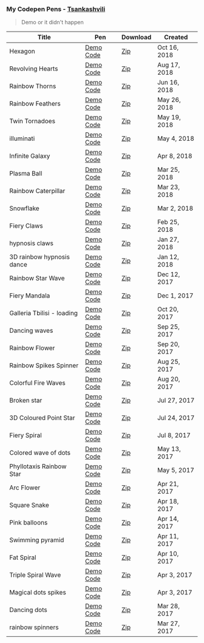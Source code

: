 ### My Codepen Pens - [Tsankashvili](https://codepen.io/Tsankashvili/)
> Demo or it didn't happen

Title | Pen | Download | Created
--- | --- | --- | ---
Hexagon | [Demo](https://codepen.io/Tsankashvili/live/zmPXGX) [Code](https://codepen.io/Tsankashvili/pen/zmPXGX) | [Zip](https://codepen.io/Tsankashvili/share/zmPXGX) | Oct 16, 2018
Revolving Hearts | [Demo](https://codepen.io/Tsankashvili/live/WKVKLq) [Code](https://codepen.io/Tsankashvili/pen/WKVKLq) | [Zip](https://codepen.io/Tsankashvili/share/WKVKLq) | Aug 17, 2018
Rainbow Thorns | [Demo](https://codepen.io/Tsankashvili/live/JZrapG) [Code](https://codepen.io/Tsankashvili/pen/JZrapG) | [Zip](https://codepen.io/Tsankashvili/share/JZrapG) | Jun 16, 2018
Rainbow Feathers | [Demo](https://codepen.io/Tsankashvili/live/qYeEwO) [Code](https://codepen.io/Tsankashvili/pen/qYeEwO) | [Zip](https://codepen.io/Tsankashvili/share/qYeEwO) | May 26, 2018
Twin Tornadoes | [Demo](https://codepen.io/Tsankashvili/live/MGZMGN) [Code](https://codepen.io/Tsankashvili/pen/MGZMGN) | [Zip](https://codepen.io/Tsankashvili/share/MGZMGN) | May 19, 2018
illuminati | [Demo](https://codepen.io/Tsankashvili/live/yjompv) [Code](https://codepen.io/Tsankashvili/pen/yjompv) | [Zip](https://codepen.io/Tsankashvili/share/yjompv) | May 4, 2018
Infinite Galaxy | [Demo](https://codepen.io/Tsankashvili/live/jzQQMa) [Code](https://codepen.io/Tsankashvili/pen/jzQQMa) | [Zip](https://codepen.io/Tsankashvili/share/jzQQMa) | Apr 8, 2018
Plasma Ball | [Demo](https://codepen.io/Tsankashvili/live/MVvLZB) [Code](https://codepen.io/Tsankashvili/pen/MVvLZB) | [Zip](https://codepen.io/Tsankashvili/share/MVvLZB) | Mar 25, 2018
Rainbow Caterpillar | [Demo](https://codepen.io/Tsankashvili/live/bvRZjz) [Code](https://codepen.io/Tsankashvili/pen/bvRZjz) | [Zip](https://codepen.io/Tsankashvili/share/bvRZjz) | Mar 23, 2018
Snowflake | [Demo](https://codepen.io/Tsankashvili/live/OQGyVO) [Code](https://codepen.io/Tsankashvili/pen/OQGyVO) | [Zip](https://codepen.io/Tsankashvili/share/OQGyVO) | Mar 2, 2018
Fiery Claws | [Demo](https://codepen.io/Tsankashvili/live/ZrqGZe) [Code](https://codepen.io/Tsankashvili/pen/ZrqGZe) | [Zip](https://codepen.io/Tsankashvili/share/ZrqGZe) | Feb 25, 2018
hypnosis claws | [Demo](https://codepen.io/Tsankashvili/live/ZvgNVg) [Code](https://codepen.io/Tsankashvili/pen/ZvgNVg) | [Zip](https://codepen.io/Tsankashvili/share/ZvgNVg) | Jan 27, 2018
3D rainbow hypnosis dance | [Demo](https://codepen.io/Tsankashvili/live/rpvZYE) [Code](https://codepen.io/Tsankashvili/pen/rpvZYE) | [Zip](https://codepen.io/Tsankashvili/share/rpvZYE) | Jan 12, 2018
Rainbow Star Wave | [Demo](https://codepen.io/Tsankashvili/live/PEoXQR) [Code](https://codepen.io/Tsankashvili/pen/PEoXQR) | [Zip](https://codepen.io/Tsankashvili/share/PEoXQR) | Dec 12, 2017
Fiery Mandala | [Demo](https://codepen.io/Tsankashvili/live/zPyQvr) [Code](https://codepen.io/Tsankashvili/pen/zPyQvr) | [Zip](https://codepen.io/Tsankashvili/share/zPyQvr) | Dec 1, 2017
Galleria Tbilisi - loading | [Demo](https://codepen.io/Tsankashvili/live/QqopeK) [Code](https://codepen.io/Tsankashvili/pen/QqopeK) | [Zip](https://codepen.io/Tsankashvili/share/QqopeK) | Oct 20, 2017
Dancing waves | [Demo](https://codepen.io/Tsankashvili/live/BwpwZz) [Code](https://codepen.io/Tsankashvili/pen/BwpwZz) | [Zip](https://codepen.io/Tsankashvili/share/BwpwZz) | Sep 25, 2017
Rainbow Flower | [Demo](https://codepen.io/Tsankashvili/live/oGxOZr) [Code](https://codepen.io/Tsankashvili/pen/oGxOZr) | [Zip](https://codepen.io/Tsankashvili/share/oGxOZr) | Sep 20, 2017
Rainbow Spikes Spinner | [Demo](https://codepen.io/Tsankashvili/live/ZJMpMr) [Code](https://codepen.io/Tsankashvili/pen/ZJMpMr) | [Zip](https://codepen.io/Tsankashvili/share/zip/ZJMpMr) | Aug 25, 2017
Colorful Fire Waves | [Demo](https://codepen.io/Tsankashvili/live/dzmVOJ) [Code](https://codepen.io/Tsankashvili/pen/dzmVOJ) | [Zip](https://codepen.io/Tsankashvili/share/zip/dzmVOJ) | Aug 20, 2017
Broken star | [Demo](https://codepen.io/Tsankashvili/live/GvJPLN) [Code](https://codepen.io/Tsankashvili/pen/GvJPLN) | [Zip](https://codepen.io/Tsankashvili/share/zip/GvJPLN) | Jul 27, 2017
3D Coloured Point Star | [Demo](https://codepen.io/Tsankashvili/live/XaWxLa) [Code](https://codepen.io/Tsankashvili/pen/XaWxLa) | [Zip](https://codepen.io/Tsankashvili/share/zip/XaWxLa) | Jul 24, 2017
Fiery Spiral | [Demo](https://codepen.io/Tsankashvili/live/xryRKd) [Code](https://codepen.io/Tsankashvili/pen/xryRKd) | [Zip](https://codepen.io/Tsankashvili/share/zip/xryRKd) | Jul 8, 2017
Colored wave of dots | [Demo](https://codepen.io/Tsankashvili/live/WjJXEZ) [Code](https://codepen.io/Tsankashvili/pen/WjJXEZ) | [Zip](https://codepen.io/Tsankashvili/share/zip/WjJXEZ) | May 13, 2017
Phyllotaxis Rainbow Star | [Demo](https://codepen.io/Tsankashvili/live/PmJrjX) [Code](https://codepen.io/Tsankashvili/pen/PmJrjX) | [Zip](https://codepen.io/Tsankashvili/share/zip/PmJrjX) | May 5, 2017
Arc Flower | [Demo](https://codepen.io/Tsankashvili/live/rmeXEq) [Code](https://codepen.io/Tsankashvili/pen/rmeXEq) | [Zip](https://codepen.io/Tsankashvili/share/zip/rmeXEq) | Apr 21, 2017
Square Snake | [Demo](https://codepen.io/Tsankashvili/live/jmbYGK) [Code](https://codepen.io/Tsankashvili/pen/jmbYGK) | [Zip](https://codepen.io/Tsankashvili/share/zip/jmbYGK) | Apr 18, 2017
Pink balloons | [Demo](https://codepen.io/Tsankashvili/live/RVNejv) [Code](https://codepen.io/Tsankashvili/pen/RVNejv) | [Zip](https://codepen.io/Tsankashvili/share/zip/RVNejv) | Apr 14, 2017
Swimming pyramid | [Demo](https://codepen.io/Tsankashvili/live/oWvWZO) [Code](https://codepen.io/Tsankashvili/pen/oWvWZO) | [Zip](https://codepen.io/Tsankashvili/share/zip/oWvWZO) | Apr 11, 2017
Fat Spiral | [Demo](https://codepen.io/Tsankashvili/live/mWNQqq) [Code](https://codepen.io/Tsankashvili/pen/mWNQqq) | [Zip](https://codepen.io/Tsankashvili/share/zip/mWNQqq) | Apr 10, 2017
Triple Spiral Wave | [Demo](https://codepen.io/Tsankashvili/live/PpLwwW) [Code](https://codepen.io/Tsankashvili/pen/PpLwwW) | [Zip](https://codepen.io/Tsankashvili/share/zip/PpLwwW) | Apr 3, 2017
Magical dots spikes | [Demo](https://codepen.io/Tsankashvili/live/RpdNNa) [Code](https://codepen.io/Tsankashvili/pen/RpdNNa) | [Zip](https://codepen.io/Tsankashvili/share/zip/RpdNNa) | Apr 3, 2017
Dancing dots | [Demo](https://codepen.io/Tsankashvili/live/yMRyzO) [Code](https://codepen.io/Tsankashvili/pen/yMRyzO) | [Zip](https://codepen.io/Tsankashvili/share/zip/yMRyzO) | Mar 28, 2017
rainbow spinners | [Demo](https://codepen.io/Tsankashvili/live/qrMaxy) [Code](https://codepen.io/Tsankashvili/pen/qrMaxy) | [Zip](https://codepen.io/Tsankashvili/share/zip/qrMaxy) | Mar 27, 2017
